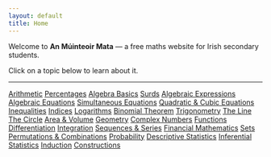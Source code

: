 ```yaml
---
layout: default
title: Home
---
```


Welcome to **An Múinteoir Mata** — a free maths website for Irish secondary students. 


Click on a topic below to learn about it. 

---

<div class="topics">
  <a href="/anmuinteoirmata/topics/arithmetic.html">Arithmetic</a>
  <a href="/anmuinteoirmata/topics/percentages.html">Percentages</a>
  <a href="/anmuinteoirmata/topics/algebra.html">Algebra Basics</a>
  <a href="/anmuinteoirmata/topics/surds.html">Surds</a>
  <a href="/anmuinteoirmata/topics/expressions.html">Algebraic Expressions</a>
  <a href="/anmuinteoirmata/topics/identities.html">Algebraic Equations</a>
  <a href="/anmuinteoirmata/topics/simultaneous-equations.html">Simultaneous Equations</a>
  <a href="/anmuinteoirmata/topics/quadratic-cubic.html">Quadratic & Cubic Equations</a>
  <a href="/anmuinteoirmata/topics/inequalities.html">Inequalities</a>
  <a href="/anmuinteoirmata/topics/indices.html">Indices</a>
  <a href="/anmuinteoirmata/topics/logarithms.html">Logarithms</a>
  <a href="/anmuinteoirmata/topics/binomial.html">Binomial Theorem</a>
  <a href="/anmuinteoirmata/topics/trigonometry.html">Trigonometry</a>
  <a href="/anmuinteoirmata/topics/line.html">The Line</a>
  <a href="/anmuinteoirmata/topics/circle.html">The Circle</a>
  <a href="/anmuinteoirmata/topics/areavolume.html">Area & Volume</a>
  <a href="/anmuinteoirmata/topics/geometry.html">Geometry</a>
  <a href="/anmuinteoirmata/topics/complexnumbers.html">Complex Numbers</a>
  <a href="/anmuinteoirmata/topics/functions.html">Functions</a>
  <a href="/anmuinteoirmata/topics/differentiation.html">Differentiation</a>
  <a href="/anmuinteoirmata/topics/integration.html">Integration</a>
  <a href="/anmuinteoirmata/topics/sequencesseries.html">Sequences & Series</a>
  <a href="/anmuinteoirmata/topics/financialmaths.html">Financial Mathematics</a>
  <a href="/anmuinteoirmata/topics/sets.html">Sets</a>
  <a href="/anmuinteoirmata/topics/permutationcombinations.html">Permutations & Combinations</a>
  <a href="/anmuinteoirmata/topics/probability.html">Probability</a>
  <a href="/anmuinteoirmata/topics/statistics.html">Descriptive Statistics</a>
  <a href="/anmuinteoirmata/topics/statistics2.html">Inferential Statistics</a>
  <a href="/anmuinteoirmata/topics/induction.html">Induction</a>
  <a href="https://prep.math.lsa.umich.edu/cgi-bin/pmc/crtopic?sxn=14&top=1&crssxn=prep"
    target="_blank"
   rel="noopener noreferrer>
  Graphs
</a>
  <a href="https://www.mathopenref.com/tocs/constructionstoc.html"
   target="_blank"
   rel="noopener noreferrer">
  Constructions
</a>
</div>


